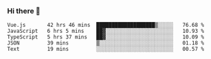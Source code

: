 ### Hi there 👋

<!--
**xin-code/Xin-code** is a ✨ _special_ ✨ repository because its `README.md` (this file) appears on your GitHub profile.

Here are some ideas to get you started:
<!--START_SECTION:waka-->
```text
Vue.js       42 hrs 46 mins  ███████████████████▒░░░░░   76.68 % 
JavaScript   6 hrs 5 mins    ██▓░░░░░░░░░░░░░░░░░░░░░░   10.93 % 
TypeScript   5 hrs 37 mins   ██▓░░░░░░░░░░░░░░░░░░░░░░   10.09 % 
JSON         39 mins         ▒░░░░░░░░░░░░░░░░░░░░░░░░   01.18 % 
Text         19 mins         ░░░░░░░░░░░░░░░░░░░░░░░░░   00.57 % 
```
<!--END_SECTION:waka-->
